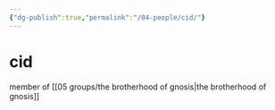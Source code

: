 ```yaml
---
{"dg-publish":true,"permalink":"/04-people/cid/"}
---
```


# cid
member of [[05 groups/the brotherhood of gnosis\|the brotherhood of gnosis]]
